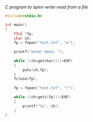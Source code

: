 _C program to open-write-read from a file_
```c
#include<stdio.h>

int main()
{
	FILE *fp;
	char ch;
	fp = fopen("test.txt", "w");
	
	printf("enter data: ");
	
	while ((ch=getchar())!=EOF)
	{
		putc(ch,fp);
	}
	fclose(fp);
	
	fp = fopen("test.txt", "r");
	
	while ((ch=getc(fp))!=EOF)
	{
		printf("%c", ch);
	}
}
```

